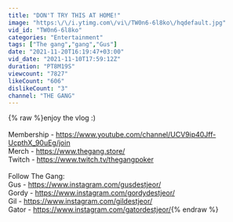 ```yaml
---
title: "DON'T TRY THIS AT HOME!"
image: "https:\/\/i.ytimg.com\/vi\/TW0n6-6l8ko\/hqdefault.jpg"
vid_id: "TW0n6-6l8ko"
categories: "Entertainment"
tags: ["The gang","gang","Gus"]
date: "2021-11-20T16:19:47+03:00"
vid_date: "2021-11-10T17:59:12Z"
duration: "PT8M19S"
viewcount: "7827"
likeCount: "606"
dislikeCount: "3"
channel: "THE GANG"
---
```

{% raw %}enjoy the vlog :)<br /><br />Membership - <a rel="nofollow" target="blank" href="https://www.youtube.com/channel/UCV9ip40Jff-UcpthX_90uEg/join">https://www.youtube.com/channel/UCV9ip40Jff-UcpthX_90uEg/join</a><br />Merch - <a rel="nofollow" target="blank" href="https://www.thegang.store/">https://www.thegang.store/</a><br />Twitch - <a rel="nofollow" target="blank" href="https://www.twitch.tv/thegangpoker">https://www.twitch.tv/thegangpoker</a><br /><br />Follow The Gang:<br />Gus - <a rel="nofollow" target="blank" href="https://www.instagram.com/gusdestjeor/">https://www.instagram.com/gusdestjeor/</a><br />Gordy - <a rel="nofollow" target="blank" href="https://www.instagram.com/gordydestjeor/">https://www.instagram.com/gordydestjeor/</a><br />Gil - <a rel="nofollow" target="blank" href="https://www.instagram.com/gildestjeor/">https://www.instagram.com/gildestjeor/</a><br />Gator - <a rel="nofollow" target="blank" href="https://www.instagram.com/gatordestjeor/">https://www.instagram.com/gatordestjeor/</a>{% endraw %}
